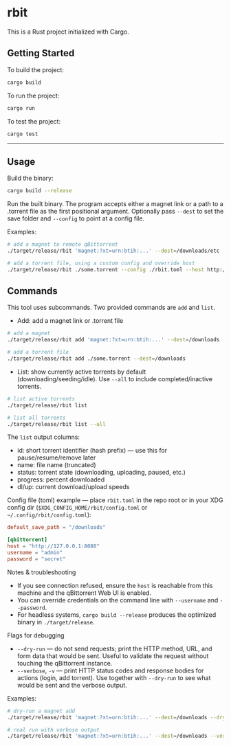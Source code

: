# rbit

This is a Rust project initialized with Cargo.

## Getting Started

To build the project:

```sh
cargo build
```

To run the project:

```sh
cargo run
```

To test the project:

```sh
cargo test
```

---

## Usage

Build the binary:

```sh
cargo build --release
```

Run the built binary. The program accepts either a magnet link or a path to a .torrent file as the first positional argument. Optionally pass `--dest` to set the save folder and `--config` to point at a config file.

Examples:

```sh
# add a magnet to remote qBittorrent
./target/release/rbit 'magnet:?xt=urn:btih:...' --dest=/downloads/etc

# add a torrent file, using a custom config and override host
./target/release/rbit ./some.torrent --config ./rbit.toml --host http://127.0.0.1:8080
```

Commands
--------

This tool uses subcommands. Two provided commands are `add` and `list`.

- Add: add a magnet link or .torrent file

```sh
# add a magnet
./target/release/rbit add 'magnet:?xt=urn:btih:...' --dest=/downloads

# add a torrent file
./target/release/rbit add ./some.torrent --dest=/downloads
```

- List: show currently active torrents by default (downloading/seeding/idle). Use `--all` to include completed/inactive torrents.

```sh
# list active torrents
./target/release/rbit list

# list all torrents
./target/release/rbit list --all
```

The `list` output columns:

- id: short torrent identifier (hash prefix) — use this for pause/resume/remove later
- name: file name (truncated)
- status: torrent state (downloading, uploading, paused, etc.)
- progress: percent downloaded
- dl/up: current download/upload speeds


Config file (toml) example — place `rbit.toml` in the repo root or in your XDG config dir (`$XDG_CONFIG_HOME/rbit/config.toml` or `~/.config/rbit/config.toml`):

```toml
default_save_path = "/downloads"

[qbittorrent]
host = "http://127.0.0.1:8080"
username = "admin"
password = "secret"
```

Notes & troubleshooting
- If you see connection refused, ensure the `host` is reachable from this machine and the qBittorrent Web UI is enabled.
- You can override credentials on the command line with `--username` and `--password`.
- For headless systems, `cargo build --release` produces the optimized binary in `./target/release`.

Flags for debugging
- `--dry-run` — do not send requests; print the HTTP method, URL, and form data that would be sent. Useful to validate the request without touching the qBittorrent instance.
- `--verbose`, `-v` — print HTTP status codes and response bodies for actions (login, add torrent). Use together with `--dry-run` to see what would be sent and the verbose output.

Examples:

```sh
# dry-run a magnet add
./target/release/rbit 'magnet:?xt=urn:btih:...' --dest=/downloads --dry-run

# real run with verbose output
./target/release/rbit 'magnet:?xt=urn:btih:...' --dest=/downloads --verbose
```

